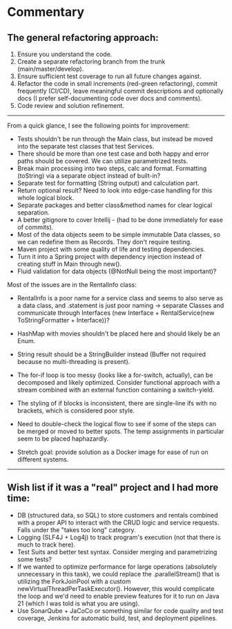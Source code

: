 # Commentary

## The general refactoring approach:
1. Ensure you understand the code.
2. Create a separate refactoring branch from the trunk (main/master/develop).
3. Ensure sufficient test coverage to run all future changes against.
4. Refactor the code in small increments (red-green refactoring), commit frequently (CI/CD),
leave meaningful commit descriptions and optionally docs (I prefer self-documenting code over docs and comments).
5. Code review and solution refinement.

---

From a quick glance, I see the following points for improvement:
- Tests shouldn't be run through the Main class, but instead be moved into the separate test classes that test Services.
- There should be more than one test case and both happy and error paths should be covered. We can utilize parametrized tests.
- Break main processing into two steps, calc and format. Formatting (toString) via a separate object instead of built-in?
- Separate test for formatting (String output) and calculation part.
- Return optional result? Need to look into edge-case handling for this whole logical block.
- Separate packages and better class&method names for clear logical separation.
- A better gitignore to cover Intellij - (had to be done immediately for ease of commits).
- Most of the data objects seem to be simple immutable Data classes, so we can redefine them as Records. They don't require testing.
- Maven project with some quality of life and testing dependencies.
- Turn it into a Spring project with dependency injection instead of creating stuff in Main through new().
- Fluid validation for data objects (@NotNull being the most important)?

Most of the issues are in the RentalInfo class:
- RentalInfo is a poor name for a service class and seems to also serve as a data class, and .statement is just poor naming -> separate Classes and communicate through Interfaces (new Interface + RentalService(new ToStringFormatter + Interface))?
- HashMap with movies shouldn't be placed here and should likely be an Enum.
- String result should be a StringBuilder instead (Buffer not required because no multi-threading is present).
- The for-if loop is too messy (looks like a for-switch, actually), can be decomposed and likely optimized. Consider functional approach with a stream combined with an external function containing a switch-yield.
- The styling of if blocks is inconsistent, there are single-line ifs with no brackets, which is considered poor style.
- Need to double-check the logical flow to see if some of the steps can be merged or moved to better spots. The temp assignments in particular seem to be placed haphazardly.

- Stretch goal: provide solution as a Docker image for ease of run on different systems.

---

## Wish list if it was a "real" project and I had more time:

- DB (structured data, so SQL) to store customers and rentals combined with a proper API to interact with the CRUD logic and service requests. Falls under the "takes too long" category.
- Logging (SLF4J + Log4j) to track program's execution (not that there is much to track here).
- Test Suits and better test syntax. Consider merging and parametrizing some tests?
- If we wanted to optimize performance for large operations (absolutely unnecessary in this task), we could replace the .parallelStream() that is utilizing the ForkJoinPool with a custom newVirtualThreadPerTaskExecutor(). However, this would complicate the loop and we'd need to enable preview features for it to run on Java 21 (which I was told is what you are using).
- Use SonarQube + JaCoCo or something similar for code quality and test coverage, Jenkins for automatic build, test, and deployment pipelines.

